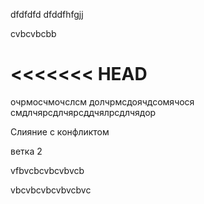 dfdfdfd
dfddfhfgjj


cvbcvbcbb

<<<<<<< HEAD
=======
очрмосчмочслсм долчрмсдоячдсомячося
смдлчярсдлчярсддчялрсдлчядор

Слияние с конфликтом

ветка 2


vfbvcbcvbcvbvcb




vbcvbcvbcvbvcbvc